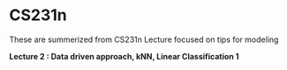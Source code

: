# CS231n

These are summerized from CS231n Lecture focused on tips for modeling

**Lecture 2 : Data driven approach, kNN, Linear Classification 1**
